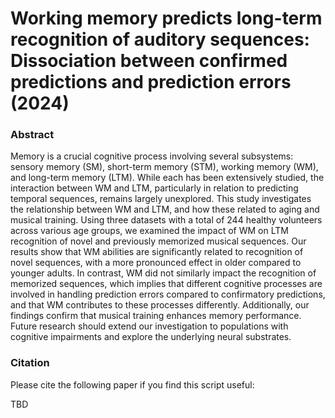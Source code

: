 # Working memory predicts long-term recognition of auditory sequences: Dissociation between confirmed predictions and prediction errors (2024)

<h3> Abstract </h3>

Memory is a crucial cognitive process involving several subsystems: sensory memory (SM), short-term memory (STM), working memory (WM), and long-term memory (LTM). While each has been extensively studied, the interaction between WM and LTM, particularly in relation to predicting temporal sequences, remains largely unexplored. This study investigates the relationship between WM and LTM, and how these related to aging and musical training. Using three datasets with a total of 244 healthy volunteers across various age groups, we examined the impact of WM on LTM recognition of novel and previously memorized musical sequences. Our results show that WM abilities are significantly related to recognition of novel sequences, with a more pronounced effect in older compared to younger adults. In contrast, WM did not similarly impact the recognition of memorized sequences, which implies that different cognitive processes are involved in handling prediction errors compared to confirmatory predictions, and that WM contributes to these processes differently. Additionally, our findings confirm that musical training enhances memory performance. Future research should extend our investigation to populations with cognitive impairments and explore the underlying neural substrates.

<h3> Citation </h3>

Please cite the following paper if you find this script useful:

TBD
